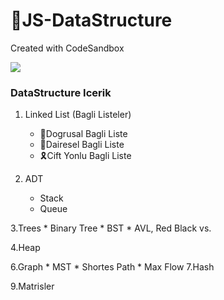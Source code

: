 # 🚀JS-DataStructure

Created with CodeSandbox

![](https://static.javatpoint.com/ds/images/ds-introduction.png)

### DataStructure Icerik

  1. Linked List (Bagli Listeler)
     * 🏒Dogrusal Bagli Liste
     * 🎈Dairesel Bagli Liste
     * 🎗Cift Yonlu Bagli Liste


  2. ADT
     * Stack
     * Queue


  3.Trees
     * Binary Tree
     * BST
     * AVL, Red Black vs.


  4.Heap


  6.Graph
     * MST
     * Shortes Path
     * Max Flow
  7.Hash
  
  9.Matrisler 
